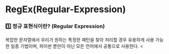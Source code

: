 # RegEx(Regular-Expression)

<h3> 1️⃣ 정규 표현식이란? (Regular Expression) </h3>
 복잡한 문자열에서 우리가 원하는 특정한 패턴을 찾아 처리할 경우 유용하게 사용 가능한 일종 기법이며, 파이썬 뿐만이 아닌 모든 언어에서 공통으로 사용한다.
<
